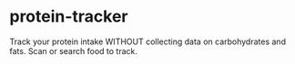 # protein-tracker
Track your protein intake WITHOUT collecting data on carbohydrates and fats. Scan or search food to track.
